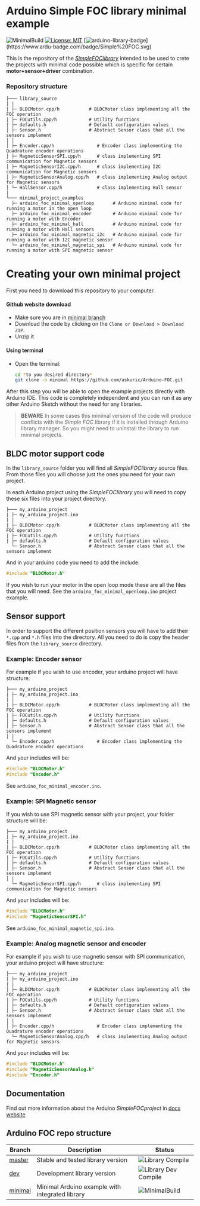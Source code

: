 # Arduino Simple FOC library minimal example 

![MinimalBuild](https://github.com/askuric/Arduino-FOC/workflows/MinimalBuild/badge.svg?branch=minimal)
[![License: MIT](https://img.shields.io/badge/License-MIT-yellow.svg)](https://opensource.org/licenses/MIT)
[![arduino-library-badge](https://www.ardu-badge.com/badge/Simple%20FOC.svg?)](https://www.ardu-badge.com/badge/Simple%20FOC.svg)

This is the repository of the [*SimpleFOClibrary*](https://github.com/askuric/Arduino-FOC) intended to be used to crete the projects with minimal code possible which is specific for certain **motor+sensor+driver** combination. 

### Repository structure
```shell
├─── library_source
| |
| ├─ BLDCMotor.cpp/h           # BLDCMotor class implementing all the FOC operation
| ├─ FOCutils.cpp/h            # Utility functions 
| ├─ defaults.h                # Default configuration values
│ ├─ Sensor.h                  # Abstract Sensor class that all the sensors implement
│ │ 
│ ├─ Encoder.cpp/h                # Encoder class implementing the Quadrature encoder operations
│ ├─ MagneticSensorSPI.cpp/h      # class implementing SPI communication for Magnetic sensors
│ ├─ MagneticSensorI2C.cpp/h      # class implementing I2C communication for Magnetic sensors
│ ├─ MagneticSensorAnalog.cpp/h   # class implementing Analog output for Magnetic sensors
│ └─ HallSensor.cpp/h             # class implementing Hall sensor 
|
└─── minimal_project_examples
  ├─ arduino_foc_minimal_openloop       # Arduino minimal code for running a motor in the open loop
  ├─ arduino_foc_minimal_encoder        # Arduino minimal code for running a motor with Encoder
  ├─ arduino_foc_minimal_hall           # Arduino minimal code for running a motor with Hall sensors
  ├─ arduino_foc_minimal_magnetic_i2c   # Arduino minimal code for running a motor with I2C magnetic sensor 
  └─ arduino_foc_minimal_magnetic_spi   # Arduino minimal code for running a motor with SPI magnetic sensor 
```

# Creating your own minimal project
First you need to download this repository to your computer. 

#### Github website download
- Make sure you are in [minimal branch](https://github.com/askuric/Arduino-FOC/tree/minimal) 
- Download the code by clicking on the `Clone or Download > Download ZIP`.
- Unzip it 

#### Using terminal
- Open the terminal:
  ```sh
  cd *to you desired directory*
  git clone -b minimal https://github.com/askuric/Arduino-FOC.git
  ```

After this step you will be able to open the example projects directly with Arduino IDE. This code is completely independent and you can run it as any other Arduino Sketch without the need for any libraries. 

> **BEWARE** In some cases this minimal version of the code will produce conflicts with the *Simple FOC* library if it is installed through Arduino library manager. So you might need to uninstall the library to run minimal projects.

## BLDC motor support code

In the `library_source` folder you will find all *SimpleFOClibrary* source files. From those files you will choose just the ones you need for your own project. 

In each Arduino project using the *SimpleFOClibrary* you will need to copy these six files into your project directory.

```shell
├─── my_arduino_project
| ├─ my_arduino_project.ino
| |
| ├─ BLDCMotor.cpp/h           # BLDCMotor class implementing all the FOC operation
| ├─ FOCutils.cpp/h            # Utility functions 
| ├─ defaults.h                # Default configuration values
  └─ Sensor.h                  # Abstract Sensor class that all the sensors implement
```

And in your arduino code you need to add the include:
```cpp
#include "BLDCMotor.h"
```

If you wish to run your motor in the open loop mode these are all the files that you will need. See the `arduino_foc_minimal_openloop.ino` project example.

## Sensor support
In order to support the different position sensors you will have to add their `*.cpp` and `*.h` files into the directory. All you need to do is copy the header files from the `library_source` directory.


### Example: Encoder sensor 
For example if you wish to use encoder, your arduino project will have structure:

```shell
├─── my_arduino_project
| ├─ my_arduino_project.ino
| |
| ├─ BLDCMotor.cpp/h           # BLDCMotor class implementing all the FOC operation
| ├─ FOCutils.cpp/h            # Utility functions 
│ ├─ defaults.h                # Default configuration values
│ ├─ Sensor.h                  # Abstract Sensor class that all the sensors implement
│ |
  └─ Encoder.cpp/h                # Encoder class implementing the Quadrature encoder operations
```
And your includes will be:
```cpp
#include "BLDCMotor.h"
#include "Encoder.h"
```
See `arduino_foc_minimal_encoder.ino`.

### Example: SPI Magnetic sensor 
If you wish to use SPI magnetic sensor with your project, your folder structure will be:

```shell
├─── my_arduino_project
| ├─ my_arduino_project.ino
| |
| ├─ BLDCMotor.cpp/h           # BLDCMotor class implementing all the FOC operation
| ├─ FOCutils.cpp/h            # Utility functions 
│ ├─ defaults.h                # Default configuration values
│ ├─ Sensor.h                  # Abstract Sensor class that all the sensors implement
│ |
  └─ MagneticSensorSPI.cpp/h      # class implementing SPI communication for Magnetic sensors
```
And your includes will be:
```cpp
#include "BLDCMotor.h"
#include "MagneticSensorSPI.h"
```
See `arduino_foc_minimal_magnetic_spi.ino`.


### Example: Analog magnetic sensor and encoder
For example if you wish to use magnetic sensor with SPI communication, your arduino project will have structure:

```shell
├─── my_arduino_project
| ├─ my_arduino_project.ino
| |
| ├─ BLDCMotor.cpp/h           # BLDCMotor class implementing all the FOC operation
| ├─ FOCutils.cpp/h            # Utility functions 
│ ├─ defaults.h                # Default configuration values
│ ├─ Sensor.h                  # Abstract Sensor class that all the sensors implement
│ |
│ ├─ Encoder.cpp/h                # Encoder class implementing the Quadrature encoder operations
  └─ MagneticSensorAnalog.cpp/h   # class implementing Analog output for Magnetic sensors
```
And your includes will be:
```cpp
#include "BLDCMotor.h"
#include "MagneticSensorAnalog.h"
#include "Encoder.h"
```

## Documentation
Find out more information about the Arduino *SimpleFOCproject* in [docs website](https://docs.simplefoc.com/) 


## Arduino FOC repo structure
Branch  | Description | Status
------------ | ------------- | ------------ 
[master](https://github.com/simplefoc/Arduino-FOC) | Stable and tested library version | ![Library Compile](https://github.com/simplefoc/Arduino-FOC/workflows/Library%20Compile/badge.svg)
[dev](https://github.com/simplefoc/Arduino-FOC/tree/dev) | Development library version | ![Library Dev Compile](https://github.com/simplefoc/Arduino-FOC/workflows/Library%20Dev%20Compile/badge.svg?branch=dev)
[minimal](https://github.com/simplefoc/Arduino-FOC/tree/minimal) | Minimal Arduino example with integrated library | ![MinimalBuild](https://github.com/simplefoc/Arduino-FOC/workflows/MinimalBuild/badge.svg?branch=minimal)
